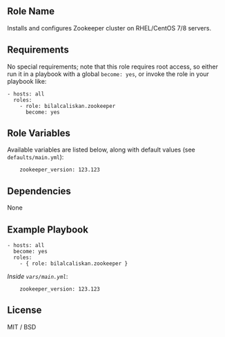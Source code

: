 ## Role Name

Installs and configures Zookeeper cluster on RHEL/CentOS 7/8 servers.

## Requirements

No special requirements; note that this role requires root access, so either run it in a playbook with a global `become: yes`, or invoke the role in your playbook like:

    - hosts: all
      roles:
        - role: bilalcaliskan.zookeeper
          become: yes

## Role Variables

Available variables are listed below, along with default values (see `defaults/main.yml`):

        zookeeper_version: 123.123

## Dependencies

None

## Example Playbook

    - hosts: all
      become: yes
      roles:
        - { role: bilalcaliskan.zookeeper }

*Inside `vars/main.yml`*:

        zookeeper_version: 123.123

## License

MIT / BSD

